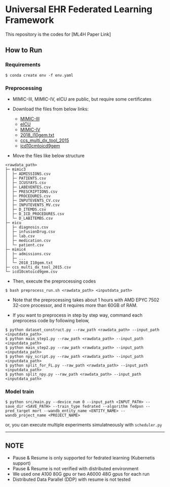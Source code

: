 # Universal EHR Federated Learning Framework
This repository is the codes for [ML4H Paper Link]
## How to Run
### Requirements
```
$ conda create env -f env.yaml
```

### Preprocessing
- MIMIC-III, MIMIC-IV, eICU are public, but require some certificates
- Download the files from below links: 
    - [MIMIC-III](https://physionet.org/content/mimiciii/1.4/)
    - [eICU](https://physionet.org/content/eicu-crd/2.0/)
    - [MIMIC-IV](https://physionet.org/content/mimiciv/0.3/)
    - [2018_I10gem.txt](https://www.cms.gov/Medicare/Coding/ICD10/Downloads/2018-ICD-10-CM-General-Equivalence-Mappings.zip)
    - [ccs_multi_dx_tool_2015](https://www.hcup-us.ahrq.gov/toolssoftware/ccs/Multi_Level_CCS_2015.zip)
    - [icd10cmtoicd9gem](https://data.nber.org/gem/icd10cmtoicd9gem.csv)

- Move the files like below structure
```
<rawdata_path>
├─ mimic3
│  ├─ ADMISSIONS.csv
│  ├─ PATIENTS.csv
│  ├─ ICUSYAYS.csv
│  ├─ LABEVENTES.csv
│  ├─ PRESCRIPTIONS.csv
│  ├─ PROCEDURES.csv
│  ├─ INPUTEVENTS_CV.csv
│  ├─ INPUTEVENTS_MV.csv
│  ├─ D_ITEMDS.csv
│  ├─ D_ICD_PROCEDURES.csv
│  └─ D_LABITEMBS.csv
├─ eicu
│  ├─ diagnosis.csv
│  ├─ infusionDrug.csv
│  ├─ lab.csv
│  ├─ medication.csv
│  └─ patient.csv
├─ mimic4
│  ├─ admissions.csv
│  ├─ ...
│  └─ 2018_I10gem.txt
├─ ccs_multi_dx_tool_2015.csv
└─ icd10cmtoicd9gem.csv

```

- Then, execute the preprocessing codes
```
$ bash preprocess_run.sh <rawdata_path> <inputdata_path>
```
- Note that the preprocessing takes about 1 hours with AMD EPYC 7502 32-core processor, and it requires more than 60GB of RAM.

- If you want to preprocess in step by step way, command each preprocess code by following below,
```
$ python dataset_construct.py --raw_path <rawdata_path> --input_path <inputdata_path>
$ python main_step1.py --raw_path <rawdata_path> --input_path <inputdata_path>
$ python main_step2.py --raw_path <rawdata_path> --input_path <inputdata_path>
$ python npy_script.py --raw_path <rawdata_path> --input_path <inputdata_path>
$ python split_for_FL.py --raw_path <rawdata_path> --input_path <inputdata_path>
$ python split_npy.py --raw_path <rawdata_path> --input_path <inputdata_path>
```


### Model train
```
$ python src/main.py --device_num 0 --input_path <INPUT_PATH> --save_dir <SAVE_PATH> --train_type fedrated --algorithm fedpxn --pred_target mort --wandb_entity_name <ENTITY_NAME> --wandb_project_name <PROJECT_NAME>
```
or, you can execute multiple experiments simulatneously with `scheduler.py`

---
## NOTE
- Pause & Resume is only supported for fedrated learning (Kubernetis support)
- Pause & Resume is not verified with distributed environment
- We used one A100 80G gpu or two A6000 48G gpus for each run
- Distributed Data Parallel (DDP) with resume is not tested